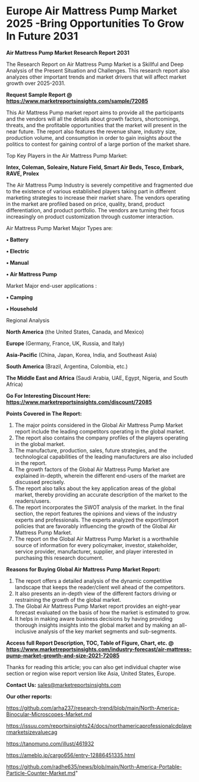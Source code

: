  # Europe Air Mattress Pump Market 2025 -Bring Opportunities To Grow In Future 2031

<strong>Air Mattress Pump Market Research Report 2031</strong>

The Research Report on Air Mattress Pump Market is a Skillful and Deep Analysis of the Present Situation and Challenges. This research report also analyzes other important trends and market drivers that will affect market growth over 2025-2031.

<strong>Request Sample Report @ <a href=https://www.marketreportsinsights.com/sample/72085>https://www.marketreportsinsights.com/sample/72085</a></strong>

This Air Mattress Pump market report aims to provide all the participants and the vendors will all the details about growth factors, shortcomings, threats, and the profitable opportunities that the market will present in the near future. The report also features the revenue share, industry size, production volume, and consumption in order to gain insights about the politics to contest for gaining control of a large portion of the market share.

Top Key Players in the Air Mattress Pump Market:

<strong>Intex, Coleman, Soleaire, Nature Field, Smart Air Beds, Tesco, Embark, RAVE, Prolex</strong>

The Air Mattress Pump Industry is severely competitive and fragmented due to the existence of various established players taking part in different marketing strategies to increase their market share. The vendors operating in the market are profiled based on price, quality, brand, product differentiation, and product portfolio. The vendors are turning their focus increasingly on product customization through customer interaction.

Air Mattress Pump Market Major Types are:

<strong>• Battery

• Electric

• Manual

• Air Mattress Pump</strong>

Market Major end-user applications :

<strong>• Camping

• Household</strong>

Regional Analysis

</u><strong><b>North America</b></strong> (the United States, Canada, and Mexico)

<strong><b>Europe </b></strong>(Germany, France, UK, Russia, and Italy)

<strong><b>Asia-Pacific</b></strong> (China, Japan, Korea, India, and Southeast Asia)

<strong><b>South America</b></strong> (Brazil, Argentina, Colombia, etc.)

<strong><b>The Middle East and Africa</b></strong> (Saudi Arabia, UAE, Egypt, Nigeria, and South Africa)

<strong>Go For Interesting Discount Here: <a href=https://www.marketreportsinsights.com/discount/72085>https://www.marketreportsinsights.com/discount/72085</a></strong>

<strong>Points Covered in The Report:</strong>
<ol>
  <li>The major points considered in the Global Air Mattress Pump Market report include the leading competitors operating in the global market.</li>
  <li>The report also contains the company profiles of the players operating in the global market.</li>
  <li>The manufacture, production, sales, future strategies, and the technological capabilities of the leading manufacturers are also included in the report.</li>
  <li>The growth factors of the Global Air Mattress Pump Market are explained in-depth, wherein the different end-users of the market are discussed precisely.</li>
  <li>The report also talks about the key application areas of the global market, thereby providing an accurate description of the market to the readers/users.</li>
  <li>The report incorporates the SWOT analysis of the market. In the final section, the report features the opinions and views of the industry experts and professionals. The experts analyzed the export/import policies that are favorably influencing the growth of the Global Air Mattress Pump Market.</li>
  <li>The report on the Global Air Mattress Pump Market is a worthwhile source of information for every policymaker, investor, stakeholder, service provider, manufacturer, supplier, and player interested in purchasing this research document.</li>
</ol>
<strong>Reasons for Buying Global Air Mattress Pump Market Report:</strong>

<ol>
  <li>The report offers a detailed analysis of the dynamic competitive landscape that keeps the reader/client well ahead of the competitors.</li>
  <li>It also presents an in-depth view of the different factors driving or restraining the growth of the global market.</li>
  <li>The Global Air Mattress Pump Market report provides an eight-year forecast evaluated on the basis of how the market is estimated to grow.</li>
  <li>It helps in making aware business decisions by having providing thorough insights insights into the global market and by making an all-inclusive analysis of the key market segments and sub-segments.</li>
</ol>
<strong>Access full Report Description, TOC, Table of Figure, Chart, etc. @ <a href=https://www.marketreportsinsights.com/industry-forecast/air-mattress-pump-market-growth-and-size-2021-72085>https://www.marketreportsinsights.com/industry-forecast/air-mattress-pump-market-growth-and-size-2021-72085</a></strong>


Thanks for reading this article; you can also get individual chapter wise section or region wise report version like Asia, United States, Europe.

<strong>Contact Us:</strong>
sales@marketreportsinsights.com

<strong>Our other reports:</strong>

<a href=https://github.com/arha237/research-trend/blob/main/North-America-Binocular-Microscopes-Market.md>https://github.com/arha237/research-trend/blob/main/North-America-Binocular-Microscopes-Market.md</a>

<a href=https://issuu.com/reportsinsights24/docs/northamericaprofessionalcdplayermarketsizevaluecag>https://issuu.com/reportsinsights24/docs/northamericaprofessionalcdplayermarketsizevaluecag</a>

<a href=https://tanomuno.com/illust/461932>https://tanomuno.com/illust/461932</a>

<a href=https://ameblo.jp/cargo656/entry-12886451335.html>https://ameblo.jp/cargo656/entry-12886451335.html</a>

<a href=https://github.com/radhe635/news/blob/main/North-America-Portable-Particle-Counter-Market.md>https://github.com/radhe635/news/blob/main/North-America-Portable-Particle-Counter-Market.md</a>"
